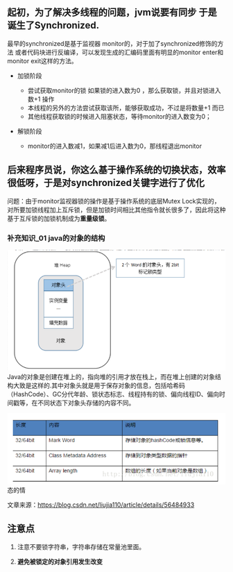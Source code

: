 



## 起初，为了解决多线程的问题，jvm说要有同步 于是诞生了Synchronized.

最早的synchronized是基于监视器 monitor的，对于加了synchronized修饰的方法 或者代码块进行反编译，可以发现生成的汇编码里面有明显的monitor enter和monitor exit这样的方法。

* 加锁阶段

  * 尝试获取monitor的锁 如果锁的进入数为0 ，那么获取锁，并且对锁进入数+1 操作
  * 本线程的另外的方法尝试获取该所，能够获取成功，不过是将数量+1 而已
  * 其他线程获取锁的时候进入阻塞状态，等待monitor的进入数变为0；

* 解锁阶段

  * monitor的进入数减1，如果减1后进入数为0，那线程退出monitor



## 后来程序员说，你这么基于操作系统的切换状态，效率很低呀，于是对synchronized关键字进行了优化

问题：由于monitor监视器锁的操作是基于操作系统的底层Mutex Lock实现的，对所要加锁线程加上互斥锁，但是加锁时间相比其他指令就长很多了，因此将这种基于互斥锁的加锁机制成为**重量级锁**。



### 补充知识_01 java的对象的结构

![java对对象的结构](.\java对对象的结构.png)Java的对象是创建在堆上的，指向堆的引用才放在栈上，而在堆上创建的对象结构大致是这样的.其中对象头就是用于保存对象的信息，包括哈希码（HashCode）、GC分代年龄、锁状态标志、线程持有的锁、偏向线程ID、偏向时间戳等，在不同状态下对象头存储的内容不同。

![java对象头](.\java对象头.png)态的情





文章来源：https://blog.csdn.net/liujia110/article/details/56484933





## 注意点

1. 注意不要锁字符串，字符串存储在常量池里面。

2. **避免被锁定的对象引用发生改变**